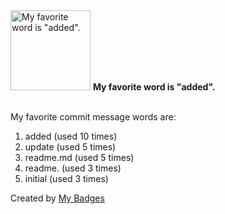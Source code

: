 <img src="https://my-badges.github.io/my-badges/favorite-word.png" alt="My favorite word is &quot;added&quot;." title="My favorite word is &quot;added&quot;." width="128">
<strong>My favorite word is &quot;added&quot;.</strong>
<br><br>

My favorite commit message words are:

1. added (used 10 times)
2. update (used 5 times)
3. readme.md (used 5 times)
4. readme. (used 3 times)
5. initial (used 3 times)


Created by <a href="https://github.com/my-badges/my-badges">My Badges</a>